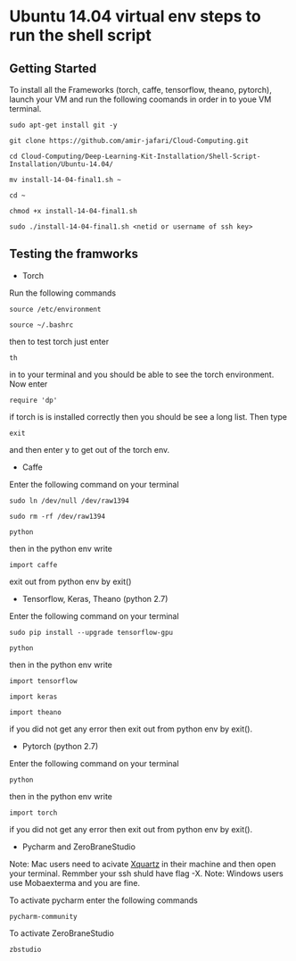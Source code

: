 # Ubuntu 14.04 virtual env steps to run the shell script

## Getting Started 

To install all the Frameworks (torch, caffe, tensorflow, theano, pytorch), launch your VM  and run the following coomands in order in to youe VM terminal.

```
sudo apt-get install git -y
```
```
git clone https://github.com/amir-jafari/Cloud-Computing.git
```
```
cd Cloud-Computing/Deep-Learning-Kit-Installation/Shell-Script-Installation/Ubuntu-14.04/

```
```
mv install-14-04-final1.sh ~
```
```
cd ~
```
```
chmod +x install-14-04-final1.sh
```
```
sudo ./install-14-04-final1.sh <netid or username of ssh key>
```

## Testing the framworks

* Torch

Run the following commands

```
source /etc/environment
```
```
source ~/.bashrc
```
then to test torch just enter

```
th
```
in to your terminal and you should be able to see the torch environment. Now enter 
```
require 'dp'
```
if torch is is installed correctly then you should be see a long list. Then type
```
exit
```
and then enter y to get out of the torch env.

* Caffe

Enter the following command on your terminal
```
sudo ln /dev/null /dev/raw1394
```
```
sudo rm -rf /dev/raw1394
```
```
python
```
then in the python env write
```
import caffe
```
exit out from python env by exit()

* Tensorflow, Keras, Theano (python 2.7)

Enter the following command on your terminal
```
sudo pip install --upgrade tensorflow-gpu
```
```
python
```
then in the python env write
```
import tensorflow
```
```
import keras
```
```
import theano
```
if you did not get any error then exit out from python env by exit().


* Pytorch (python 2.7)

Enter the following command on your terminal
```
python
```
then in the python env write
```
import torch
```

if you did not get any error then exit out from python env by exit().

* Pycharm and ZeroBraneStudio

Note: Mac users need to acivate [Xquartz](https://www.xquartz.org/) in their machine and then open your terminal. Remmber your ssh shuld have flag -X. 
Note: Windows users use Mobaexterma and you are fine.

To activate pycharm enter the following commands 
```
pycharm-community
```
To activate ZeroBraneStudio
```
zbstudio
```


